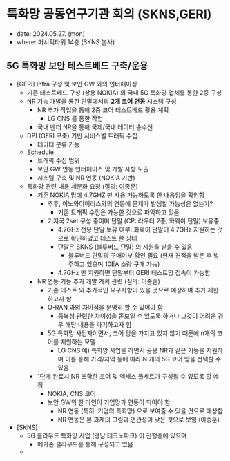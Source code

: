 # 특화망 공동연구기관 회의 (SKNS,GERI)
- date: 2024.05.27. (mon)
- where: 퍼시픽타워 14층 (SKNS 본사)

## 5G 특화망 보안 테스트베드 구축/운용
- [GERI] Infra 구성 및 보안 GW 와의 인터페이싱
  - 기존 테스트베드 구성 (상용 NOKIA) 외 국내 5G 특화망 업체를 통한 2중 구성
  - NR 기능 개발을 통한 단말에서의 **2개 코어 연동** 시스템 구성
    - NR 추가 작업을 통해 2중 코어 테스트베드 활용 계획
      - LG CNS 를 통한 작업
    - 국내 벤더 NR을 통해 국제/국내 데이터 송수신
  - DPI (GERI 구축) 기반 서비스별 트래픽 수집
    - 데이터 분류 가능
  - Schedule
    - 트래픽 수집 범위
    - 보안 GW 연동 인터페이스 및 개발 사항 도출
    - 시스템 구축 및 NR 연동 (NOKIA 기반)
  - 특화망 관련 내용 세분화 요청 (질의: 이종훈)
    - 기존 NOKIA 망에 4.7GHZ 만 사용 가능하도록 한 내용임을 확인함
      - 추후, 이노와이어리스와의 연동에 문제가 발생할 가능성은 없는가?
        - 기존 트래픽 수집은 가능한 것으로 파악하고 있음
      - 기지국 2set 구성 중이며 단말 (CP: 라우터 2종, 화웨이 단말) 보유중
        - 4.7GHz 전용 단말 보유 여부: 화웨이 단말이 4.7GHz 지원하는 것으로 확인하였고 테스트 한 상태
        - 단말은 SKNS (블루버드 단말) 의 지원을 받을 수 있음
          - 블루버드 단말의 구매여부 확인 필요 (현재 견적을 받은 후 발주하고 있으며 10EA 소량 구매 가능)
        - 4.7GHz 만 지원하면 단말부터 GERI 테스트망 접속이 가능함
    - NR 연동 기능 추가 개발 계획 관련 (질의: 이종훈)
      - 기존 테스트 외 추가적인 요구사항이 있을 것으로 예상하여 추가 제한하고자 함
      - O-RAN 과의 차이점을 분명히 할 수 있어야 함
        - 중복성 관련한 차이성을 돋보일 수 있도록 하거나 그것이 어려운 경우 해당 내용을 파기하고자 함
      - 5G 특화망 사업자이면서, 코어 망을 가지고 있지 않기 때문에 n개의 코어를 지원하는 모델
        - LG CNS 예) 특화망 사업을 하면서 공용 NR과 같은 기능을 지원하며 이를 통해 가격/지역 등에 따라 N 개의 5G 코어 망을 선택할 수 있음
    - 1단계 완료시 NR 포함한 코어 및 엑세스 풀세트가 구성될 수 있도록 할 예정
      - NOKIA, CNS 코어
      - 보안 GW의 한 라인이 기업망과 연동이 되어야 함
        - NR 연동 (특히, 기업의 특화망) 으로 보여줄 수 있을 것으로 예상함
        - NR 연동은 본 과제의 그림과 연관성이 낮은 것으로 보임 (이종훈)
- [SKNS]
  - 5G 클라우드 특화망 사업 (경남 테크노파크) 이 진행중에 있으며
    - 메가존 클라우드를 통해 구성되고 있음
  - 